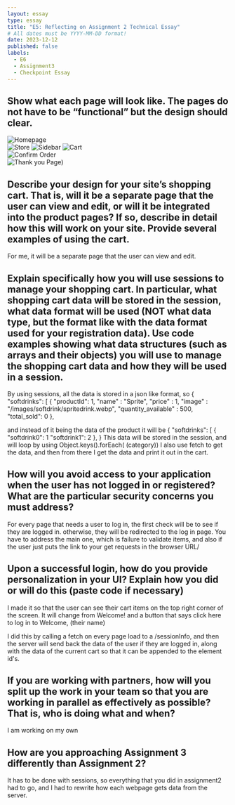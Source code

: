 ```yaml
---
layout: essay
type: essay
title: "E5: Reflecting on Assignment 2 Technical Essay" 
# All dates must be YYYY-MM-DD format!
date: 2023-12-12
published: false
labels:
  - E6
  - Assignment3 
  - Checkpoint Essay
---
```


## Show what each page will look like. The pages do not have to be “functional” but the design should clear. 

![Homepage](https://cdn.discordapp.com/attachments/837862215427162122/1184278970078859296/image.png?ex=658b64bd&is=6578efbd&hm=08b9b43c704e26d7f9cb03b313aabd70889915746a720f20d49e172820248e22&)  
![Store](https://cdn.discordapp.com/attachments/837862215427162122/1184278970473119794/image.png?ex=658b64bd&is=6578efbd&hm=87579bb50cf5f108ad75fa670136d3ae974dc38ed1cbd5b5ef76028527b6f4f3&) 
![Sidebar](https://cdn.discordapp.com/attachments/837862215427162122/1184278970871586957/image.png?ex=658b64bd&is=6578efbd&hm=bea81e522eaac70c0924eb255134e6a6110e35d9f844ad20039766ef399641e0&)
![Cart](https://cdn.discordapp.com/attachments/837862215427162122/1184278971496530010/image.png?ex=658b64bd&is=6578efbd&hm=fd3eedd92841959669833098b85528ff6cfd4cf4124ea147d6beab57e4ca65bd&)  
![Confirm Order](https://cdn.discordapp.com/attachments/837862215427162122/1184278971798528040/image.png?ex=658b64bd&is=6578efbd&hm=329b3458d171294aa7991e1a3188ca2599a74561d6be3ea7075219f595eeed36&)  
![Thank you Page](https://cdn.discordapp.com/attachments/837862215427162122/1184278972054376480/image.png?ex=658b64bd&is=6578efbd&hm=eaaa7cc35c3e020f36c189080cb4bc302df5ee02a60237fc37d4f010ffb89746&))  

## Describe your design for your site’s shopping cart. That is, will it be a separate page that the user can view and edit, or will it be integrated into the product pages? If so, describe in detail how this will work on your site. Provide several examples of using the cart.

For me, it will be a separate page that the user can view and edit.

## Explain specifically how you will use sessions to manage your shopping cart. In particular, what shopping cart data will be stored in the session, what data format will be used (NOT what data type, but the format like with the data format used for your registration data). Use code examples showing what data structures (such as arrays and their objects) you will use to manage the shopping cart data and how they will be used in a session.
By using sessions, all the data is stored in a json like format, so 
{
  "softdrinks": [
    {
      "productId": 1,
      "name" : "Sprite",
      "price" : 1,
      "image" : "/images/softdrink/spritedrink.webp",
      "quantity_available" : 500,
      "total_sold": 0
    },

and instead of it being the data of the product it will be 
{
  "softdrinks": [
    {
      "softdrink0": 1
      "softdrink1": 2
    },
  }
  This data will be stored in the session, and will loop by using Object.keys().forEach( (category))
  I also use fetch to get the data, and then from there I get the data and print it out in the cart.

## How will you avoid access to your application when the user has not logged in or registered? What are the particular security concerns you must address?
For every page that needs a user to log in, the first check will be to see if they are logged in. otherwise, they will be redirected to the log in page. You have to address the main one, which is failure to validate items, and also if the user just puts the link to your get requests in the browser URL/

## Upon a successful login, how do you provide personalization in your UI? Explain how you did or will do this (paste code if necessary)
I made it so that the user can see their cart items on the top right corner of the screen. It will change from Welcome! and a button that says click here to log in to Welcome, (their name)

I did this by calling a fetch on every page load to a /sessionInfo, and then the server will send back the data of the user if they are logged in, along with the data of the current cart so that it can be appended to the element id's.

## If you are working with partners, how will you split up the work in your team so that you are working in parallel as effectively as possible? That is, who is doing what and when?
I am working on my own

## How are you approaching Assignment 3 differently than Assignment 2?
It has to be done with sessions, so everything that you did in assignment2 had to go, and I had to rewrite how each webpage gets data from the server.
